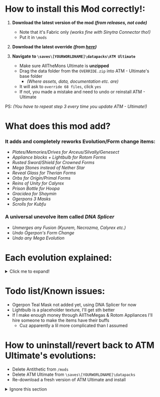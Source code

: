 # How to install this Mod correctly!:

1. **Download the latest version of the mod *(from releases, **not** code)***
    - Note that it's Fabric only _(works fine with Sinytra Connector tho!)_
    - Put it in `\mods`


2. **Download the latest override *(from [here](https://discord.com/channels/1014582959480774666/1345518292525121536/1345603120960372737))***


3. **Navigate to `\saves\[YOURWORLDNAME]\datapacks\ATM Ultimate`**
   - Make sure AllTheMons Ultimate is **unzipped**
   - Drag the data folder from the `OVERRIDE.zip` into ATM - Ultimate's base folder
       - *(Where assets, data, documentation etc. are)*
   - It will ask to `override 68 files`, click `yes`
   - If not, you made a mistake and need to undo or reinstall ATM - Ultimate


PS: _(You have to repeat step 3 *every time* you update ATM - Ultimate!)_

# What does this mod add?
### It adds and completely reworks Evolution/Form change items:
- *Plates/Memories/Drives for Arceus/Silvally/Genesect*
- *Appliance blocks + Lightbulb for Rotom Forms*
- *Rusted Sword/Shield for Crowned Forms*
- *Mega Stones instead of Nether Star*
- *Reveal Glass for Therian Forms*
- *Orbs for Origin/Primal Forms*
- *Reins of Unity for Calyrex*
- *Prison Bottle for Hoopa*
- *Gracidea for Shaymin*
- *Ogerpons 3 Masks*
- *Scrolls for Kubfu*

### A universal unevolve item called *DNA Splicer*
- *Unmerges any Fusion (Kyurem, Necrozma, Calyrex etc.)*
- *Undo Ogerpon's Form Change*
- *Undo any Mega Evolution*

# Each evolution explained:

<details>
<summary>Click me to expand!</summary>

***If a Pokémon is not listed here, it uses the ATM - Ultimate evolution method!***

- **Arceus:**
  - Form Changes   - Hold the respective `Plate`


- **Calyrex:**
  - Ice    - Hold `Reins of Unity` + have Glastrier in Party 
  - Shadow - Hold `Reins of Unity` + have Spectrier in Party
  - Base   - Hold `DNA Splicer`

- **Deoxys:**
    - Form Changes   - Coming Soon! (ATMU method for now)

- **Dialga/Palkia/Giratina:**
  - Origin Form      - Hold `Adamant/Lustrous/Griseous Orb`
  - Altered Form     - Hold `DNA Splicer`

    
- **Enamorus, Landorus, Thundurus, Tornadus:**
  - Form Changes    - Hold `Reveal Glass`


- **Genesect:**
    - Form Changes   - Hold the respective `Drive`


- **Groudon/Kyogre:**
    - Primal Form      - Hold `Red/Blue Orb`
    - Base Form        - Hold `DNA Splicer`


- **Hoopa:**
  - Form Changes   - Hold `Prison Bottle`


- **Kubfu:**
  - Urshifu-Dark   - Use `Scroll of Darkness`
  - Urshifu-Water  - Use `Scroll of Waters`


- **Kyurem:**
  - Kyurem-White   - Have Reshiram in Party
  - Kyurem-Black   - Have Zekrom in Party
  - Kyurem         - Hold `DNA Splicer`


- **Mega Evolutions:**
  - Normal Mons           - Level 50+, 180+ Friendship, Hold specific `Mega Stone`
  - Pseudos/Legendaries   - Level 70+, 180+ Friendship, Hold specific `Mega Stone`


- **Necrozma:**
  - Dusk-Mane      - Have Solgaleo in Party
  - Dawn-Wings     - Have Lunala in Party
  - Ultra          - Hold `Beacon` with either Dusk-Mane or Dawn-Wings Necrozma
  - Revert         - Hold `DNA Splicer`


- **Ogerpon**
  - Teal        - Hold `DNA Splicer`
  - Wellspring  - Hold `Wellspring Mask`
  - Hearthflame - Hold `Hearthflame Mask`
  - Cornerstone - Hold `Cornerstone Mask`


- **Rotom:**
  - Fan Appliance        - Right-click a `Dubious Fan` with Rotom in Party
  - Frost Appliance      - Right-click a `Dubious Fridge` with Rotom in Party
  - Heat Appliance       - Right-click a `Dubious Oven` Rotom in Party
  - Mow Appliance        - Right-click a `Dubious Mower` with Rotom in Party
  - Wash Appliance       - Right-click a `Dubious Washer` with Rotom in Party
  - Base                 - Use `Dubious bulb` while in any Appliance


- **Shaymin:**
  - Form Changes - Hold Gracidea


- **Silvally:**
    - Form Changes   - Hold the respective `Memory`


- **Zacian/Zamazenta**
  - Form Changes - Hold `Rusted Sword/Shield`

</details>

# Todo list/Known issues:
- Ogerpon Teal Mask not added yet, using DNA Splicer for now
- Lightbulb is a placeholder texture, I'll get sth better
- If I make enough money through AllTheMegas & Rotom Appliances I'll hire someone to make the items have their buffs
  - Cuz apparently a lil more complicated than I assumed

# How to uninstall/revert back to ATM Ultimate's evolutions:
- Delete Antithetic from `/mods`
- Delete ATM Ultimate from `\saves\[YOURWORLDNAME]\datapacks`
- Re-download a fresh version of ATM Ultimate and install

<details>
<summary>Ignore this section</summary>

## I SAID IGNORE! 
- Literally nothing to see here. 
- Tho I like the urge to read everything

</details>